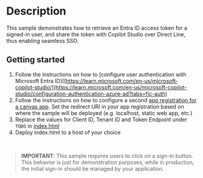 # Description

This sample demonstrates how to retrieve an Entra ID access token for a signed-in user, and share the token with Copilot Studio over Direct Line, thus enabling seamless SSO.

## Getting started

1. Follow the instructions on how to [configure user authentication with Microsoft Entra ID]([https://learn.microsoft.com/en-us/microsoft-copilot-studio/](https://learn.microsoft.com/en-us/microsoft-copilot-studio/configuration-authentication-azure-ad?tabs=fic-auth)
2. Follow the instructions on how to configure a second [app registration for a canvas app](https://learn.microsoft.com/en-us/microsoft-copilot-studio/configure-sso?tabs=webApp). Set the redirect URI in your app registration based on where the sample will be deployed (e.g. localhost, static web app, etc.)
3. Replace the values for Client ID, Tenant ID and Token Endpoint under `TODO` in [index.html](./index.html)
4. Deploy index.html to a host of your choice

<br>

> **IMPORTANT:** This sample requires users to click on a sign-in button. This behavior is just for demonstration purposes, while in production, the initial sign-in should be managed by your application.
